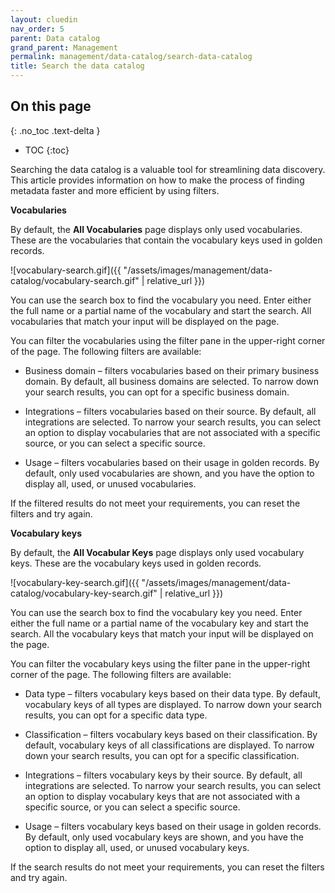 ```yaml
---
layout: cluedin
nav_order: 5
parent: Data catalog
grand_parent: Management
permalink: management/data-catalog/search-data-catalog
title: Search the data catalog
---
```

## On this page
{: .no_toc .text-delta }
- TOC
{:toc}

Searching the data catalog is a valuable tool for streamlining data discovery. This article provides information on how to make the process of finding metadata faster and more efficient by using filters.

**Vocabularies**

By default, the **All Vocabularies** page displays only used vocabularies. These are the vocabularies that contain the vocabulary keys used in golden records.

![vocabulary-search.gif]({{ "/assets/images/management/data-catalog/vocabulary-search.gif" | relative_url }})

You can use the search box to find the vocabulary you need. Enter either the full name or a partial name of the vocabulary and start the search. All vocabularies that match your input will be displayed on the page.

You can filter the vocabularies using the filter pane in the upper-right corner of the page. The following filters are available:

- Business domain – filters vocabularies based on their primary business domain. By default, all business domains are selected. To narrow down your search results, you can opt for a specific business domain.

- Integrations – filters vocabularies based on their source. By default, all integrations are selected. To narrow your search results, you can select an option to display vocabularies that are not associated with a specific source, or you can select a specific source.

- Usage – filters vocabularies based on their usage in golden records. By default, only used vocabularies are shown, and you have the option to display all, used, or unused vocabularies.

If the filtered results do not meet your requirements, you can reset the filters and try again.

**Vocabulary keys**

By default, the **All Vocabular Keys** page displays only used vocabulary keys. These are the vocabulary keys used in golden records.

![vocabulary-key-search.gif]({{ "/assets/images/management/data-catalog/vocabulary-key-search.gif" | relative_url }})

You can use the search box to find the vocabulary key you need. Enter either the full name or a partial name of the vocabulary key and start the search. All the vocabulary keys that match your input will be displayed on the page.

You can filter the vocabulary keys using the filter pane in the upper-right corner of the page. The following filters are available:

- Data type – filters vocabulary keys based on their data type. By default, vocabulary keys of all types are displayed. To narrow down your search results, you can opt for a specific data type.

- Classification – filters vocabulary keys based on their classification. By default, vocabulary keys of all classifications are displayed. To narrow down your search results, you can opt for a specific classification.

- Integrations – filters vocabulary keys by their source. By default, all integrations are selected. To narrow your search results, you can select an option to display vocabulary keys that are not associated with a specific source, or you can select a specific source.

- Usage – filters vocabulary keys based on their usage in golden records. By default, only used vocabulary keys are shown, and you have the option to display all, used, or unused vocabulary keys.

If the search results do not meet your requirements, you can reset the filters and try again.